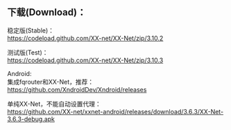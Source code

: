 
## 下载(Download)：
稳定版(Stable)：  
https://codeload.github.com/XX-net/XX-Net/zip/3.10.2


测试版(Test)：  
https://codeload.github.com/XX-net/XX-Net/zip/3.10.3


Android:  
集成fqrouter和XX-Net，推荐：  
https://github.com/XndroidDev/Xndroid/releases

单纯XX-Net，不能自动设置代理：    
https://github.com/XX-net/xxnet-android/releases/download/3.6.3/XX-Net-3.6.3-debug.apk
